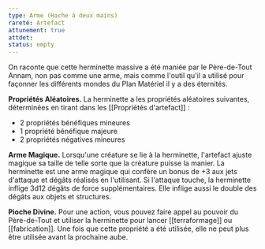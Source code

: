 ```yaml
---
type: Arme (Hache à deux mains)
rareté: Artefact
attunement: true
attdet:
status: empty
---
```

On raconte que cette herminette massive a été maniée par le Père-de-Tout Annam, non pas comme une arme, mais comme l'outil qu'il a utilisé pour façonner les différents mondes du Plan Matériel il y a des éternités.

**Propriétés Aléatoires.** La herminette a les propriétés aléatoires suivantes, déterminées en tirant dans les [[Propriétés d'artefact]] :

 - 2 propriétés bénéfiques mineures
 - 1 propriété bénéfique majeure
 - 2 propriétés négatives mineures

**Arme Magique.** Lorsqu'une créature se lie à la herminette, l'artefact ajuste magique sa taille de telle sorte que la créature puisse la manier. La herminette est une arme magique qui confère un bonus de +3 aux jets d'attaque et dégâts réalisés en l'utilisant. Si l'attaque touche, la herminette inflige 3d12 dégâts de force supplémentaires. Elle inflige aussi le double des dégâts aux objets et structures.

**Pioche Divine.** Pour une action, vous pouvez faire appel au pouvoir du Père-de-Tout et utiliser la herminette pour lancer [[terraformage]] ou [[fabrication]]. Une fois que cette propriété a été utilisée, elle ne peut plus être utilisée avant la prochaine aube.